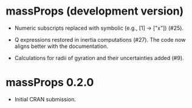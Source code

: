 # massProps (development version)

* Numeric subscripts replaced with symbolic (e.g., [1] -> ["x"]) (#25).

* Q expressions restored in inertia computations (#27). The code now aligns
  better with the documentation.
  
* Calculations for radii of gyration and their uncertainties added (#9).

# massProps 0.2.0

* Initial CRAN submission.
